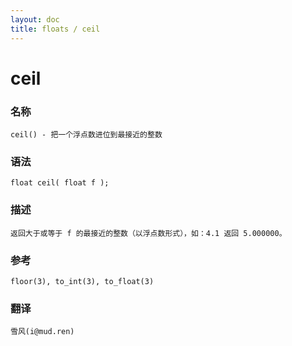 ```yaml
---
layout: doc
title: floats / ceil
---
```

# ceil

### 名称

    ceil() - 把一个浮点数进位到最接近的整数

### 语法

    float ceil( float f );

### 描述

    返回大于或等于 f 的最接近的整数（以浮点数形式），如：4.1 返回 5.000000。

### 参考

    floor(3), to_int(3), to_float(3)

### 翻译 ###

    雪风(i@mud.ren)
